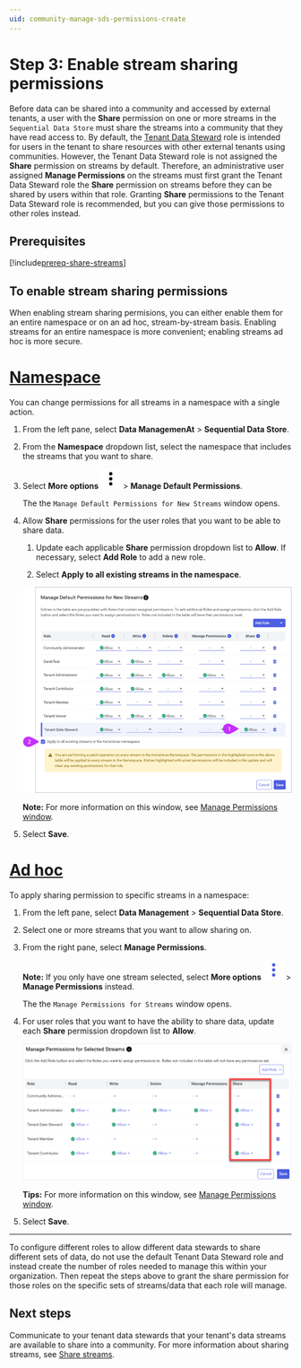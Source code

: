 ```yaml
---
uid: community-manage-sds-permissions-create
---
```


# Step 3: Enable stream sharing permissions

Before data can be shared into a community and accessed by external tenants, a user with the **Share** permission on one or more streams in the `Sequential Data Store` must share the streams into a community that they have read access to. By default, the [Tenant Data Steward](xref:ccRoles) role is intended for users in the tenant to share resources with other external tenants using communities. However, the Tenant Data Steward role is not assigned the **Share** permission on streams by default. Therefore, an administrative user assigned **Manage Permissions** on the streams must first grant the Tenant Data Steward role the **Share** permission on streams before they can be shared by users within that role. Granting **Share** permissions to the Tenant Data Steward role is recommended, but you can give those permissions to other roles instead.

## Prerequisites

[!include[prereq-share-streams](includes/prereq-share-streams.md)]

## To enable stream sharing permissions

When enabling stream sharing permisions, you can either enable them for an entire namespace or on an ad hoc, stream-by-stream basis. Enabling streams for an entire namespace is more convenient; enabling streams ad hoc is more secure.

# [Namespace](#tab/tabid-1)

You can change permissions for all streams in a namespace with a single action. 

1. From the left pane, select **Data ManagemenAt** > **Sequential Data Store**.

1. From the **Namespace** dropdown list, select the namespace that includes the streams that you want to share.

1. Select **More options** ![More options](../_icons/default/dots-vertical.svg) > **Manage Default Permissions**.

	The the `Manage Default Permissions for New Streams` window opens.

1. Allow **Share** permissions for the user roles that you want to be able to share data.  

	1. Update each applicable **Share** permission dropdown list to **Allow**. If necessary, select **Add Role** to add a new role.

	1. Select **Apply to all existing streams in the namespace**. 
	
	![Share permissions: Allow](images/stream-permissions-share-namespace.png)

	**Note:** For more information on this window, see [Manage Permissions window](xref:permissions-management#manage-permissions-window).

1. Select **Save**.

# [Ad hoc](#tab/tabid-2)

To apply sharing permission to specific streams in a namespace:

1. From the left pane, select **Data Management** > **Sequential Data Store**.

1. Select one or more streams that you want to allow sharing on.

1. From the right pane, select **Manage Permissions**.

	**Note:** If you only have one stream selected, select **More options** ![More options icon](../_icons/branded/dots-vertical.svg) > **Manage Permissions** instead.

	The the `Manage Permissions for Streams` window opens.

1. For user roles that you want to have the ability to share data, update each **Share** permission dropdown list to **Allow**.

	![Share permissions: Allow](images/stream-permissions-share.png)

	**Tips:** For more information on this window, see [Manage Permissions window](xref:permissions-management#manage-permissions-window).

1. Select **Save**.

***

To configure different roles to allow different data stewards to share different sets of data, do not use the default Tenant Data Steward role and instead create the number of roles needed to manage this within your organization. Then repeat the steps above to grant the share permission for those roles on the specific sets of streams/data that each role will manage.

## Next steps

Communicate to your tenant data stewards that your tenant's data streams are available to share into a community. For more information about sharing streams, see [Share streams](xref:community-manage-shared-streams#share-streams).
